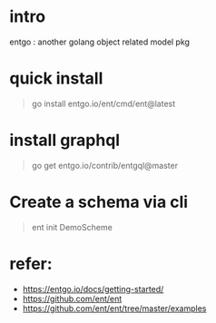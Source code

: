 # intro
entgo : another golang object related model pkg


# quick install
> go install entgo.io/ent/cmd/ent@latest


# install graphql
> go get entgo.io/contrib/entgql@master


# Create a schema via cli
> ent init DemoScheme


# refer:
- https://entgo.io/docs/getting-started/
- https://github.com/ent/ent
- https://github.com/ent/ent/tree/master/examples
